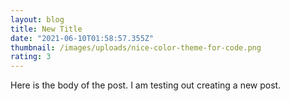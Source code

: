 ```yaml
---
layout: blog
title: New Title
date: "2021-06-10T01:58:57.355Z"
thumbnail: /images/uploads/nice-color-theme-for-code.png
rating: 3
---
```


Here is the body of the post. I am testing out creating a new post.

